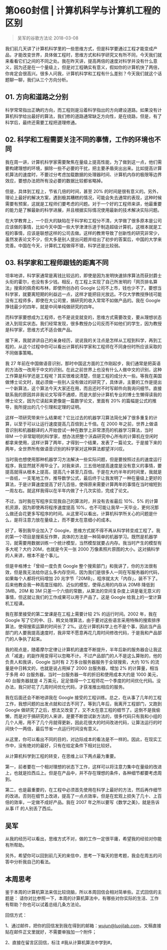 # 第060封信 | 计算机科学与计算机工程的区别
> 吴军的谷歌方法论
2018-03-08

我们前几天讲了计算机科学里的一些思维方式，但是科学要通过工程才能变成产品，才能改变世界，具体做工程时，思维方式和科学研究又有所不同，今天我们就来看看它们之间的不同之处。我在昨天讲，提高两倍的速度对科学并没有什么意义，因为还是在一个量级上，但是对工程确实有意义，假如你的计算机快了两倍，你肯定会很高兴。很多人问我，计算机科学和工程有什么差别？今天我们就这个话题聊一聊，我们从三个方向分析。

## 01. 方向和道路之分别

科学常常指出正确的方向，而工程则是沿着科学指出的方向建设道路。如果没有计算机科学给出最好的算法，我们修的道路通常缺乏方向性，是在绕路，但是，有了科学后，最终还需要工程把道理修通。

## 02. 科学和工程需要关注不同的事情，工作的环境也不同

我在周一讲，计算机科学家需要聚焦在量级上提高性能，为了做到这一点，他们需要构建理想的环境，摒除一些不必要的干扰，把主要矛盾突出出来。比如提高计算机算法的速度时，不要过分考虑加载数据的处理器时间、计算机内存的极限等边界效应，要想办法把所有没必要的数据比较都省略掉。

但是，具体到工程上，节省几倍的时间，甚至 20% 的时间是很有意义的。另外，理论上最好的解决方案，遇到极其糟糕的情况，可能会失去通常的表现，这种时候需要有预案，这就是工程师们要考虑的问题。对于一个好的工程师来讲，他最重要的能力是了解最新的科学进展，并且根据实际情况使用最新的技术解决实际问题。

在大学教育上，一个巨大的缺陷在于科学和工程分不清，大学做了很多原本是公司应该做的事情，比如今天中国一些大学津津乐道于制造超级计算机，这根本就是工程的事情，应该是联想这样的公司去做。这样的教育导致了创新性的研究非常少，虽然发表论文不少，但大多是别人提出问题并给出了初步的答案后，中国的大学来完善。中国在今天，计算机工程做得不错，科学还是比较弱。

## 03. 科学家和工程师跟钱的距离不同

坦率地讲，科学家通常是离钱比较远的，即使是因为发明快速排序算法而获封爵士头衔的霍尔，也没有多少钱。相反，在工程上实现了自己所发明的「网页排名算法」搜索的佩奇和布林，即使所创办的 Google 公司不上市，钱也少不了。要想当科学家，就要离短期的利益远一点，这样才能把目光放远。不仅大学教授挣钱可能没有工程师多，即使在大公司里，搞研究的收入常常不如做产品的。我在 Google 挣钱最少的四年，就是中间单纯做研究的四年。

而科学家要想成为工程师，也不是说变就变的，思维方式需要改变，要从理想状态进入到现实状态。我们经常发现，很多教授办公司反而不如他们的学生，因为教授是科学家，思维方式不适合做产品。

接下来，我就讲讲自己的亲身经历，说说我的关注点是怎样从工程到科学，再到工程的，从这个过程中你可以看出计算机科学家和工程师在不同身份时所应该采取的不同做事策略。

我 27 年前在中国做语音识别，那时中国这方面的工作刚起步，我们通常是把英语的方法改一改用于中文的识别。在此之前世界上也没有什么人做中文的识别，这种工作算是科学还是工程呢？其实很难说清楚，但是工程的成分大一些。等我在美国做博士论文时，就必须做一些别人没有做过的研究了，具体讲，主要的工作是提出一个新算法，这个算法今天大家还在用，而且还时不时写邮件向我询问细节。直接联系我的原因并非我论文写得不通顺，而是大部分计算机专业的博士生懒得读我的博士论文，因为它读起来更像是一篇数学论文，里面有 20% 的篇幅是公式的推导，我所提出的几个引理和定理的证明。

这样一项研究带来什么结果呢？它比过去的机器学习算法简化掉了很多重复的计算，以至于可以让运行速度提高几百倍到上千倍。在 2000 年之前，世界上做语音识别和机器翻译的人开始尝试一种在数学上非常漂亮的机器学习算法，当时 IBM 一个非常聪明的科学家，想办法把整个沃森研究中心所有的计算机在空闲时都拿来使用，这样计算了两年，才得到一个结果，发表了一篇论文。于是接下来的两年，全世界所有做语音识别的科学家对这种算法都望洋兴叹。

当时我也想使用那种机器学习方法解决一些实际问题，但是要按照过去的速度运行程序，我显然就不用毕业了。对我来讲，三五倍地提高速度是没有意义的事情，要提高就得从根本上提高，提高几十甚至几百倍。于是在大约半年的时间里，我就是一沓纸，一支笔地工作，推导数学公式，最后终于让我发明了一种在量级上更好的算法，于是计算速度提高了好几百倍，使得原来需要计算两年的事情在当时缩短到一周左右。就这样我得以在半年内做了十几次实验，完成了论文。

不过，当时我在写程序实现我自己的算法时，并没有去省最后 10%、5% 的计算机资源，因为即使再将程序速度提高 10%，也不可能让我早一天毕业，更何况那么做还会花更多写程序的时间。从这里可以看出，计算机科学所关心的问题是什么，是将注意力放在量级上，而不要太在意细小的成本。

好了，等到我毕业加入了 Google，思维方式就不得不再从科学转变成工程了。我的第一个项目是搜索反作弊，具体的方法是一种简单的机器学习。既然是机器学习，就需要用数据训练一个统计模型，当然模型就要占内存。我当时产生的模型有多大呢？大约 20M，也就是今天一张 2000 万像素照片原图的大小。这对搞科学的人来讲，根本不是个事儿。

但是辛格博士「曾经一度负责 Google 整个搜索部门」和我讲了，你的方法很有效，但是我无法给你这么多内存空间，因为我们是很多人一同在写服务器的代码，如果每个人都将代码增加 20 兆字节「20MB」，程序就太大「内存」，装不下了。后来他教会我一种高度压缩的、近似的模型，使得占用的内存从 20MB 降低到 3MB。20M 和 3M 只差一个六倍的常数，从算法的空间复杂度上讲是毫无意义的事情，但这就让我们的工作成果可以用于产品了。这是 Google 给我上的一堂计算机工程课。

我在那里接受的第二堂课是在工程上需要计较 2% 的运行时间。2002 年，我在 Google 写了它的中、日、韩文处理算法，由于要对这些语言采用特殊的搜索排序算法，使得搜索运算的时间长了 2%。这在计算机科学上也不是个事，因此当产品部门的人要我提高速度时，我非常不愿意再花几周时间修改代码，于是我和产品部门的人争执了起来。

我的观点是，随着摩尔定律让计算机的速度不断提升，半年后新的服务器会让我这点「减速」的副作用变得可以忽略不计。不过产品部门的人不是这么算账的，他的负责人和我讲，Google 当时有 2 万多台服务器服务于全球搜索，大约 10% 的流量是中日韩文的，也就是说占用掉了 2000 台服务器，增加 2% 的计算量，相当于多用 40 台服务器，当时一台服务器一年的折旧和使用成本大约是 1000 美元，40 台服务器就是 4 万美元，足足值得一个工程师花一个季度的时间优化代码。没办法，我只好花了几周时间优化代码，才获准推出相应的服务。

我在后面还会不断地讲我在 Google 接受的工程训练。总之，在从事了几年的工程工作，我想问题的出发点就和过去不同了。等到几年后，我离开工程部门，又跑到 Google 做研究了之后，想法又改变了，又不太在意工程的细节了。这倒不是我偷懒，而是对于搞研究的人来讲，是要不断尝试新方法的，很多代码只有我和小组的几个人用，用不了几个月就得更新，因此花很大的时间改进代码，让算法运行的时间快个一两倍，最后节省一点运行时间没有意义。

从这里，你可以看出不同的目的，对边际成本的看法是不一样的。因此，在现实工作中，没有绝对的最好，只有在给定条件下相对比较好。

从计算机科学到工程的转变，在思维上以下两点最为重要。

第一，前者要在一个相对理想的状态下工作，这样可以将注意力集中在量级的改进上，也就是捡西瓜上。但是在产品中，并不存在理想的条件，各种细节都要考虑周到。

第二，也是最重要的，在工程中必须首先使用在科学上最好的方法，然后再作细节的改进。否则在细节上改进，提高了一点点效率，但是在宏观上损失了几十、上百倍的效率，一定做不成好产品。我在 2007 年之所以要写《数学之美》，就是告诉从事 IT 的人别丢了西瓜。

## 吴军

从我的经历可以看出，思维方式不对，做的工作一定很平庸，希望我的经验对你能有所帮助。

另外，希望你可以回到前几天的来信中，思考一下每天的思考题，我会在周五的问答中分析我自己的看法。

## 本周思考

鉴于本周的计算机算法来信比较烧脑，所以本周回信会相对简单些。正式回信的主题是： 请你对比参照一下，本周的计算机算法中，有哪些对你实际的生活、工作有帮助？你也可以试着总结几条方法论。

回信方式：

1、通过邮件，把你的回信发到我在得到的邮箱：wujun@luojilab.com，文稿直接贴在邮件正文里就好，不需要单独加一个附件；

2、直接在留言区回信，标注 #我从计算机算法中学到#。